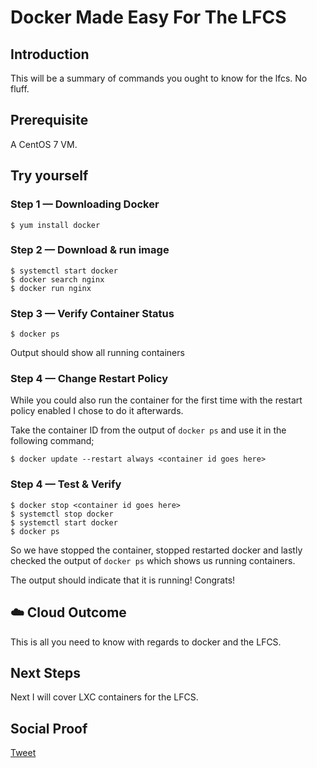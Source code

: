 
# Docker Made Easy For The LFCS

## Introduction

This will be a summary of commands you ought to know for the lfcs. No fluff.

## Prerequisite

A CentOS 7 VM.

## Try yourself

### Step 1 — Downloading Docker

```
$ yum install docker
```

### Step 2 — Download & run image

```
$ systemctl start docker
$ docker search nginx
$ docker run nginx
```

### Step 3 — Verify Container Status

```
$ docker ps
```
Output should show all running containers

### Step 4 — Change Restart Policy

While you could also run the container for the first time with the restart policy enabled I chose to do it afterwards.

Take the container ID from the output of ```docker ps``` and use it in the following command;

```
$ docker update --restart always <container id goes here>
```
### Step 4 — Test & Verify

```
$ docker stop <container id goes here>
$ systemctl stop docker
$ systemctl start docker
$ docker ps
```
So we have stopped the container, stopped restarted docker and lastly checked the output of ```docker ps``` which shows us running containers.

The output should indicate that it is running! Congrats!

## ☁️ Cloud Outcome

This is all you need to know with regards to docker and the LFCS.

## Next Steps

Next I will cover LXC containers for the LFCS.

## Social Proof

[Tweet]()